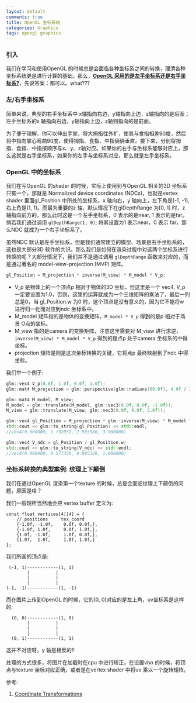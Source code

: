 ```yaml
---
layout: default
comments: true
title: OpenGL 坐标系统
categories: Graphics
tags: opengl graphics
---
```


### 引入

我们在学习和使用OpenGL 的时候总是会面临各种坐标系之间的转换，理清各种坐标系统更是进行计算的基础。那么，[**OpenGL 采用的是左手坐标系还是右手坐标系?**](https://stackoverflow.com/questions/4124041/is-opengl-coordinate-system-left-handed-or-right-handed)，先说答案：都可以。what???

### 左/右手坐标系

简单来说，典型的右手坐标系中 x轴指向右边，y轴指向上边，z轴指向的是后面；左手坐标系的x 轴指向右边，y轴指向上边，z轴则指向的是前面。

为了便于理解，你可以伸出手掌，将大拇指往外扩，使其与食指相差90度，然后将中指向掌心弯曲90度，使得拇指、食指、中指俩俩垂直。接下来，分别将拇指、食指、中指按顺序与x、y、z轴对应。如果你的右手与坐标系能够对应上，那么这就是右手坐标系，如果你的左手与坐标系对应，那么就是左手坐标系。


### OpenGL 中的坐标系

我们在写OpenGL 的shader 的时候，实际上使用到与OpenGL 相关的3D 坐标系只有一个，那就是 Normalized device coordinates (NDCs)，也就是vertex shader 里面gl_Position 中所处的坐标系，x 轴向右，y 轴向上，左下角是(-1, -1), 右上角是(1, 1)。而最为重要的z 轴，默认情况下在glDepthRange 为[0, 1] 时，z 轴指向前方的，那么此时这是一个左手坐标系，0 表示的是near, 1 表示的是far。倘若我们通过调用 `glDepthRange(1, 0)`; 将其设置为1 表示near，0 表示 far，那么NDC 就成为一个右手坐标系了。


虽然NDC 默认是左手坐标系，但是我们通常建立的模型、场景是右手坐标系的，这也是大部分3D 软件的共识。那么我们是如何在渲染过程中对这两个坐标系进行转换的呢？大部分情况下，我们并不是通过调用 `glDepthRange` 函数来对应的，而是通过著名的 model-view-projection (MVP) 矩阵。

```c++
gl_Position = M_projection * inverse(M_view) * M_model * V_p;
```

* V_p 是物体上的一个顶点p 相对于物体的3D 坐标，但这里是一个 vec4, V_p 一定要设置为1.0，否则，这里的运算就成为一个三维矩阵的乘法了，最后一列总是0，当 gl_Position.w 为0 时，这个顶点是没有意义的，因为它不能将w 进行归一化而对应到ndc 坐标系中。
* M_model 矩阵指的是物体的变换矩阵，`M_model * V_p` 得到的是p 相对于场景 O点的坐标。
* M_view 指的是camera 的变换矩阵，注意这里需要对 M_view 进行求逆，`inverse(M_view) * M_model * V_p` 得到的是点p 处于camera 坐标系的中得坐标。
* projection 矩阵是则是这次坐标转换的关键，它将点p 最终映射到了ndc 中得坐标。

我们举一个例子:

```c++
glm::vec4 V_p(0.0f, 1.0f, 0.0f, 1.0f);
glm::mat4 M_projection = glm::perspective(glm::radians(60.0f), 4.0f / 3.0f, 0.01f, 10.0f);

glm::mat4 M_model, M_view;
M_model = glm::translate(M_model, glm::vec3(0.0f, 0.0f, -1.0f));
M_view = glm::translate(M_view, glm::vec3(0.0f, 0.0f, 2.0f));

glm::vec4 gl_Position = M_projection * glm::inverse(M_view) * M_model * V_p;
std::cout << glm::to_string(gl_Position) << std::endl;
//vec4(0.000000, 1.732051, 2.985986, 3.000000)

glm::vec4 V_ndc = gl_Position / gl_Position.w;
std::cout << glm::to_string(V_ndc) << std::endl;
//vec4(0.000000, 0.577350, 0.995329, 1.000000)
```

### 坐标系转换的典型案例: 纹理上下颠倒

我们在通过OpenGL 渲染第一个texture 的时候，总是会面临纹理上下颠倒的问题，原因是啥？

我们一般理所当然地会把 vertex buffer 定义为:
```
const float vertices[4][4] = {
    // positions     tex_coord
    {-1.0f, -1.0f,    0.0f, 0.0f,},
    {-1.0f, 1.0f,     0.0f, 1.0f,},
    {1.0f, -1.0f,     1.0f, 0.0f,},
    {1.0f,  1.0f,     1.0f, 1.0f,}
};
```

我们所画的顶点是:

```       
 (-1, 1)------------(1, 1)
        |          |
        |          |
        |          |
(-1, -1)------------(1, -1)
```

而在图片上传到OpenGL 的时候，它的(0, 0)对应的是左上角，uv坐标系是这样的:

```
  (0, 0)------------(1, 0)
        |          |
        |          |
        |          |
  (0, 1)------------(1, 1)
```

这并不对应呀，y 轴是相反的!!

处理的方式很多，将图片在加载时在cpu 中进行矫正，在设置vbo 的时候，将顶点与texture 坐标对应正确，或者是在vertex shader 中将uv 乘以一个旋转矩阵。


参考:

1. [Coordinate Transformations](https://www.khronos.org/opengl/wiki/Coordinate_Transformations)
